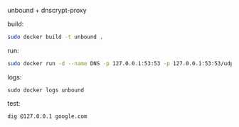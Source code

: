 unbound + dnscrypt-proxy

build:
~~~ sh
sudo docker build -t unbound .
~~~

run:
~~~ sh
sudo docker run -d --name DNS -p 127.0.0.1:53:53 -p 127.0.0.1:53:53/udp unbound
~~~

logs:
~~~
sudo docker logs unbound
~~~

test:
~~~
dig @127.0.0.1 google.com
~~~
